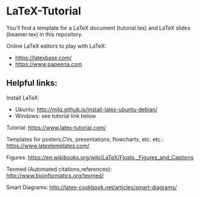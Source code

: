 # LaTeX-Tutorial

You'll find a template for a LaTeX document (tutorial.tex) and LaTeX slides (beamer.tex) in this repository. 

Online LaTeX editors to play with LaTeX: 
- https://latexbase.com/
- https://www.papeeria.com

## Helpful links: 

Install LaTeX:
- Ubuntu: http://milq.github.io/install-latex-ubuntu-debian/
- Windows: see tutorial link below

Tutorial:
https://www.latex-tutorial.com/

Templates for posters,CVs, presentations, flowcharts, etc. etc.: 
https://www.latextemplates.com/

Figures:
https://en.wikibooks.org/wiki/LaTeX/Floats,_Figures_and_Captions

Texmed (Automated citations,references):
http://www.bioinformatics.org/texmed/

Smart Diagrams: 
http://latex-cookbook.net/articles/smart-diagrams/
